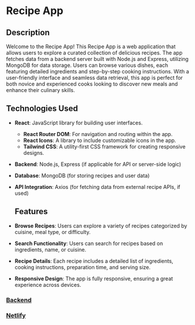 # Recipe App
## Description

Welcome to the Recipe App! This Recipe App is a web application that allows users to explore a curated collection of delicious recipes. The app fetches data from a backend server built with Node.js and Express, utilizing MongoDB for data storage. Users can browse various dishes, each featuring detailed ingredients and step-by-step cooking instructions. With a user-friendly interface and seamless data retrieval, this app is perfect for both novice and experienced cooks looking to discover new meals and enhance their culinary skills.

## Technologies Used
- **React**: JavaScript library for building user interfaces.
  - **React Router DOM**: For navigation and routing within the app.
  - **React Icons**: A library to include customizable icons in the app.
  - **Tailwind CSS**: A utility-first CSS framework for creating responsive designs.
- **Backend**: Node.js, Express (if applicable for API or server-side logic)
- **Database**: MongoDB (for storing recipes and user data)
- **API Integration**: Axios (for fetching data from external recipe APIs, if used)


  ## Features

- **Browse Recipes**: Users can explore a variety of recipes categorized by cuisine, meal type, or difficulty.
- **Search Functionality**: Users can search for recipes based on ingredients, name, or cuisine.
- **Recipe Details**: Each recipe includes a detailed list of ingredients, cooking instructions, preparation time, and serving size.
- **Responsive Design**: The app is fully responsive, ensuring a great experience across devices.


 ### [Backend](https://github.com/Balasaraswathi11/Reciepe-BE.git)
 ### [Netlify](https://recipeapp-fe.netlify.app)
